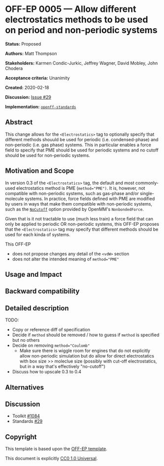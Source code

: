 # OFF-EP 0005 — Allow different electrostatics methods to be used on period and non-periodic systems

**Status:** Proposed

**Authors:** Matt Thompson

**Stakeholders:** Karmen Condic-Jurkic, Jeffrey Wagner, David Mobley, John Chodera

**Acceptance criteria:** Unanimity

**Created:** 2020-02-18

**Discussion:** [Issue #29](https://github.com/openforcefield/standards/issues/29)

**Implementation:** [``openff-standards``](https://github.com/openforcefield/openff-standards)

## Abstract

This change allows for the `<Electrostatics>` tag to optionally specify that different methods
shouuld be used for periodic (i.e. condensed-phase) and non-periodic (i.e. gas phase) systems. This
in particular enables a force field to specify that PME should be used for periodic systems and no
cutoff should be used for non-periodic systems.

## Motivation and Scope

In version 0.3 of the `<Electrostatics>` tag, the default and most commonly-used electrostatics
method is PME (`method="PME")`. It is, however, not compatible with non-periodic systems, such as
gas-phase and/or single-molecule systems. In practice, force fields defined with PME are modified by
users in ways that make them compatible with non-periodic systems, such as the
[``NoCutoff``](http://docs.openmm.org/latest/userguide/theory/02_standard_forces.html?highlight=nocutoff#coulomb-interaction-without-cutoff)
option provided by OpenMM's ``NonbondedForce``.

Given that is it not tractable to use (much less train) a force field that can only be applied to
periodic OR non-periodic systems, this OFF-EP proposes that the `<Electrostatics>` tag may specify
that different methods should be used for each kinda of systems.

This OFF-EP
* does not propose changes any detail of the `<vdW>` section
* does not alter the intended meaning of `method="PME"`

## Usage and Impact

## Backward compatibility

## Detailed description

TODO:
* Copy or reference diff of specification
* Decide if `method` should be removed / how to guess if `method` is specified but no others
* Decide on removing `method="Coulomb"`
  * Make sure there is wiggle room for engines that do not explicitly allow non-periodic simulation
    but do allow for direct electrostatics with box size >> moleclue size (possibly with cut-off
    electrostatics, but in a way that's effectively "no-cutoff")
* Discuss how to upscale 0.3 to 0.4

## Alternatives

## Discussion

- Toolkit [#1084](https://github.com/openforcefield/openff-toolkit/issues/1084)
- Standards [#29](https://github.com/openforcefield/standards/issues/29)

## Copyright

This template is based upon the
[OFF-EP template](https://openforcefield.github.io/standards/enhancement-proposals/off-ep-template/).

This document is explicitly [CC0 1.0 Universal](https://creativecommons.org/publicdomain/zero/1.0/).
